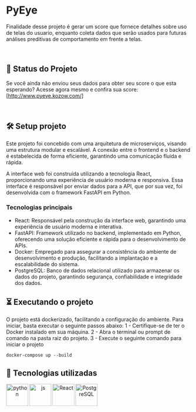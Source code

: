 
# PyEye

Finalidade desse projeto é gerar um score que fornece detalhes sobre uso de telas do usuario, enquanto coleta dados que serão usados para futuras análises preditivas de comportamento em frente a telas.

<br/>

## 🔎 Status do Projeto

Se você ainda não enviou seus dados para obter seu score o que esta esperando?
Acesse agora mesmo e confira sua score: [http://www.pyeye.kozow.com/]

<br/>

## 🛠️ Setup projeto

Este projeto foi concebido com uma arquitetura de microserviços, visando uma estrutura modular e escalável. A conexão entre o frontend e o backend é estabelecida de forma eficiente, garantindo uma comunicação fluida e rápida.

A interface web foi construída utilizando a tecnologia React, proporcionando uma experiência de usuário moderna e responsiva. Essa interface é responsável por enviar dados para a API, que por sua vez, foi desenvolvida com o framework FastAPI em Python.

### Tecnologias principais
- React: Responsável pela construção da interface web, garantindo uma experiência de usuário moderna e interativa.
- FastAPI: Framework utilizado no backend, implementado em Python, oferecendo uma solução eficiente e rápida para o desenvolvimento de APIs.
- Docker: Empregado para assegurar a consistência do ambiente de desenvolvimento e produção, facilitando a implantação e a escalabilidade do sistema.
- PostgreSQL: Banco de dados relacional utilizado para armazenar os dados do projeto, garantindo segurança, confiabilidade e integridade dos dados.


## ⏳ Executando o projeto
O projeto está dockerizado, facilitando a configuração do ambiente. Para iniciar, basta executar o seguinte passos abaixo:
1 - Certifique-se de ter o Docker instalado em sua máquina.
2 - Abra o terminal ou prompt de comando na pasta raiz do projeto.
3 - Execute o seguinte comando para iniciar o projeto

```docker-compose up --build```

## 📡 Tecnologias utilizadas
<div align="center">
<img align="left" alt="python" height="60" width="60" src="https://icongr.am/devicon/python-original.svg?size=128&color=currentColor">
<img align="left" alt="js" height="60" width="60" src="https://icongr.am/devicon/javascript-original.svg?size=128&color=currentColor">
<img align="left" alt="React" height="60" width="60" src="https://icongr.am/devicon/react-original.svg?size=128&color=currentColor">
<img align="left" alt="PostgreSQL" height="60" width="60" src="https://icongr.am/devicon/postgresql-original-wordmark.svg?size=128&color=currentColor">
</div>

